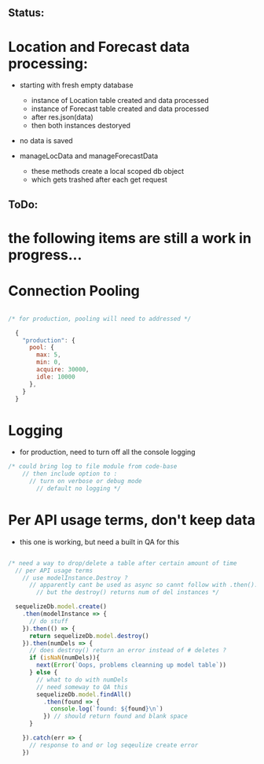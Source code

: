 
## Status:

# Location and Forecast data processing:

  - starting with fresh empty database
    - instance of Location table created and data processed
    - instance of Forecast table created and data processed
    - after res.json(data)
    - then both instances destoryed

  - no data is saved

  - manageLocData and manageForecastData
    - these methods create a local scoped db object
    - which gets trashed after each get request

## ToDo:

# the following items are still a work in progress...

# Connection Pooling
```javascript

/* for production, pooling will need to addressed */

  {
    "production": {
      pool: {
        max: 5,
        min: 0,
        acquire: 30000,
        idle: 10000
      },
    }
  }
```

# Logging
  - for production, need to turn off all the console logging

```javascript
/* could bring log to file module from code-base
    // then include option to :
      // turn on verbose or debug mode
        // default no logging */

```

# Per API usage terms, don't keep data
 - this one is working, but need a built in QA for this

```javascript

/* need a way to drop/delete a table after certain amount of time
  // per API usage terms
    // use modelInstance.Destroy ?
      // apparently cant be used as async so cannt follow with .then().catch()
        // but the destroy() returns num of del instances */

  sequelizeDb.model.create()
    .then(modelInstance => {
      // do stuff
    }).then(() => {
      return sequelizeDb.model.destroy()
    }).then(numDels => {
      // does destroy() return an error instead of # deletes ?
      if (isNaN(numDels)){
        next(Error(`Oops, problems cleanning up model table`))
      } else {
        // what to do with numDels
        // need someway to QA this
        sequelizeDb.model.findAll()
          .then(found => {
            console.log(`found: ${found}\n`)
          }) // should return found and blank space
      }

    }).catch(err => {
      // response to and or log seqeulize create error
    })


```
